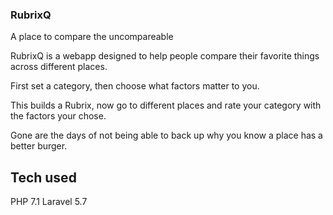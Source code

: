 ### RubrixQ
A place to compare the uncompareable

RubrixQ is a webapp designed to help people compare their favorite things across different places.

First set a category, then choose what factors matter to you. 

This builds a Rubrix, now go to different places and rate your category with the factors your chose.

Gone are the days of not being able to back up why you know a place has a better burger. 



## Tech used
PHP 7.1
Laravel 5.7
